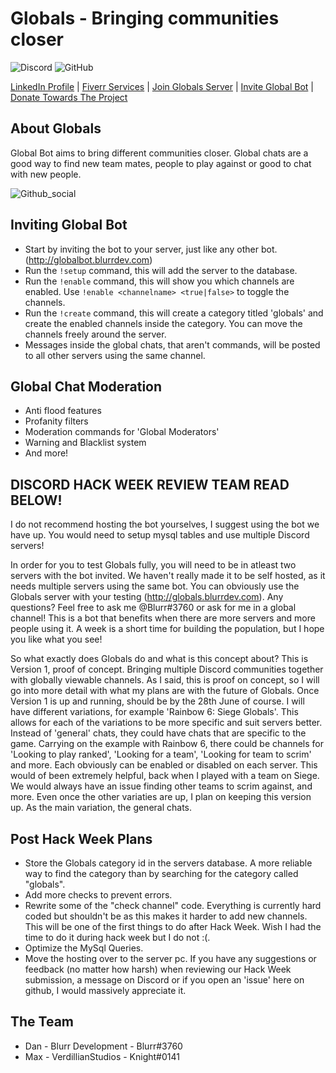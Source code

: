 # Globals - Bringing communities closer
![Discord](https://img.shields.io/discord/591710248360738863.svg?label=Official%20Discord&style=for-the-badge)
![GitHub](https://img.shields.io/github/license/byBlurr/Globals.svg?style=for-the-badge)

[LinkedIn Profile](http://linkedin.blurrdev.com) | 
[Fiverr Services](http://fiverr.blurrdev.com) | 
[Join Globals Server](http://globals.blurrdev.com) | 
[Invite Global Bot](http://globalbot.blurrdev.com) | 
[Donate Towards The Project](http://donate.blurrdev.com)

## About Globals
Global Bot aims to bring different communities closer. Global chats are a good way to find new team mates, people to play against or good to chat with new people.

![Github_social](https://cdn.discordapp.com/attachments/587411637363802135/593832015065776138/0.jpg)

## Inviting Global Bot
- Start by inviting the bot to your server, just like any other bot. 
  (http://globalbot.blurrdev.com)
- Run the `!setup` command, this will add the server to the database.
- Run the `!enable` command, this will show you which channels are enabled. Use `!enable <channelname> <true|false>` to toggle the channels.
- Run the `!create` command, this will create a category titled 'globals' and create the enabled channels inside the category. You can move the channels freely around the server.
- Messages inside the global chats, that aren't commands, will be posted to all other servers using the same channel.

## Global Chat Moderation
- Anti flood features
- Profanity filters
- Moderation commands for 'Global Moderators'
- Warning and Blacklist system
- And more!

## DISCORD HACK WEEK REVIEW TEAM READ BELOW!
I do not recommend hosting the bot yourselves, I suggest using the bot we have up. You would need to setup mysql tables and use multiple Discord servers!

In order for you to test Globals fully, you will need to be in atleast two servers with the bot invited. We haven't really made it to be self hosted, as it needs multiple servers using the same bot. You can obviously use the Globals server with your testing (http://globals.blurrdev.com). Any questions? Feel free to ask me @Blurr#3760 or ask for me in a global channel! This is a bot that benefits when there are more servers and more people using it. A week is a short time for building the population, but I hope you like what you see!

So what exactly does Globals do and what is this concept about? This is Version 1, proof of concept. Bringing multiple Discord communities together with globally viewable channels. As I said, this is proof on concept, so I will go into more detail with what my plans are with the future of Globals. Once Version 1 is up and running, should be by the 28th June of course. I will have different variations, for example 'Rainbow 6: Siege Globals'. This allows for each of the variations to be more specific and suit servers better. Instead of 'general' chats, they could have chats that are specific to the game. Carrying on the example with Rainbow 6, there could be channels for 'Looking to play ranked', 'Looking for a team', 'Looking for team to scrim' and more. Each obviously can be enabled or disabled on each server. This would of been extremely helpful, back when I played with a team on Siege. We would always have an issue finding other teams to scrim against, and more. Even once the other variaties are up, I plan on keeping this version up. As the main variation, the general chats.

## Post Hack Week Plans
- Store the Globals category id in the servers database. A more reliable way to find the category than by searching for the category called "globals".
- Add more checks to prevent errors.
- Rewrite some of the "check channel" code. Everything is currently hard coded but shouldn't be as this makes it harder to add new channels. This will be one of the first things to do after Hack Week. Wish I had the time to do it during hack week but I do not :(.
- Optimize the MySql Queries.
- Move the hosting over to the server pc.
If you have any suggestions or feedback (no matter how harsh) when reviewing our Hack Week submission, a message on Discord or if you open an 'issue' here on github, I would massively appreciate it.

## The Team
- Dan - Blurr Development - Blurr#3760
- Max - VerdillianStudios - Knight#0141
